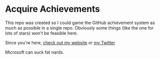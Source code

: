 # Acquire Achievements
This repo was created so I could game the GitHub achievement system as much as possible in a single repo. Obviously some things (like the one for lots of stars) won't be feasible here.

Since you're here, [check out my website](https://lizainslie.dev) or [my Twitter](https://twitter.com/LizzyReborn)

Microsoft can suck fat nards.
